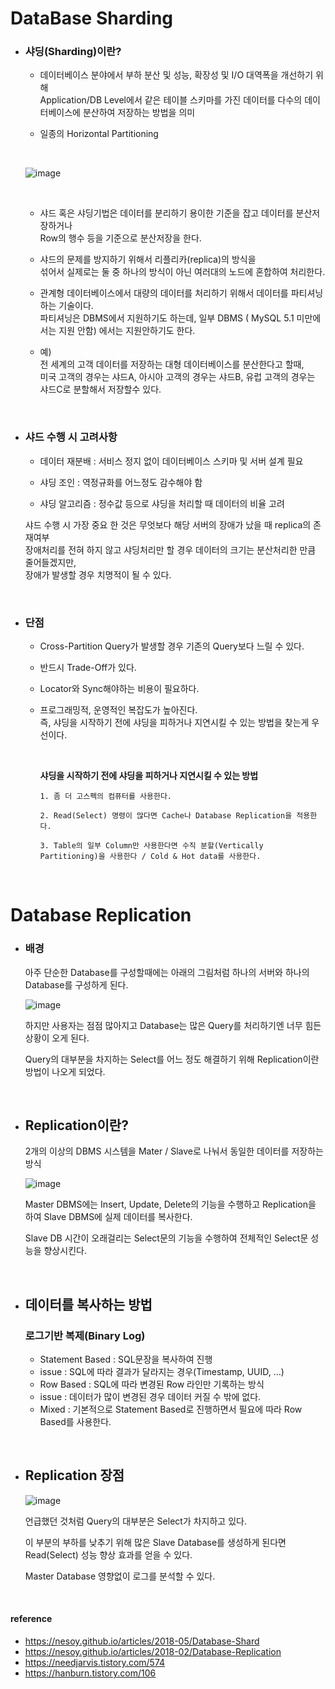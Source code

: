 # DataBase Sharding

+ ### 샤딩(Sharding)이란?

  + 데이터베이스 분야에서 부하 분산 및 성능, 확장성 및 I/O 대역폭을 개선하기 위해   
    Application/DB Level에서 같은 테이블 스키마를 가진 데이터를 다수의 데이터베이스에 분산하여 저장하는 방법을 의미   

  + 일종의 Horizontal Partitioning

  <br>

  ![image](https://user-images.githubusercontent.com/73928346/126778046-db620b19-a599-431c-894a-c0b8c72a1a13.png)

  <br>

  + 샤드 혹은 샤딩기법은 데이터를 분리하기 용이한 기준을 잡고 데이터를 분산저장하거나   
    Row의 행수 등을 기준으로 분산저장을 한다.  

  + 샤드의 문제를 방지하기 위해서 리플리카(replica)의 방식을    
    섞어서 실제로는 둘 중 하나의 방식이 아닌 여러대의 노드에 혼합하여 처리한다.    

  + 관계형 데이터베이스에서 대량의 데이터를 처리하기 위해서 데이터를 파티셔닝하는 기술이다.   
    파티셔닝은 DBMS에서 지원하기도 하는데, 일부 DBMS ( MySQL 5.1 미만에서는 지원 안함) 에서는 지원안하기도 한다.  

  + 예)   
    전 세계의 고객 데이터를 저장하는 대형 데이터베이스를 분산한다고 할때,    
    미국 고객의 경우는 샤드A, 아시아 고객의 경우는 샤드B, 유럽 고객의 경우는 샤드C로 분할해서 저장할수 있다.    


<br>

+ ### 샤드 수행 시 고려사항
  - 데이터 재분배 : 서비스 정지 없이 데이터베이스 스키마 및 서버 설계 필요

  - 샤딩 조인 : 역정규화를 어느정도 감수해야 함

  - 샤딩 알고리즘 : 정수값 등으로 샤딩을 처리할 때 데이터의 비율 고려


  샤드 수행 시 가장 중요 한 것은 무엇보다 해당 서버의 장애가 났을 때 replica의 존재여부    
  장애처리를 전혀 하지 않고 샤딩처리만 할 경우 데이터의 크기는 분산처리한 만큼 줄어들겠지만,    
  장애가 발생할 경우 치명적이 될 수 있다.

<br>

+ ### 단점
  + Cross-Partition Query가 발생할 경우 기존의 Query보다 느릴 수 있다.   

  + 반드시 Trade-Off가 있다.   

  + Locator와 Sync해야하는 비용이 필요하다.   

  + 프로그래밍적, 운영적인 복잡도가 높아진다.   
    즉, 샤딩을 시작하기 전에 샤딩을 피하거나 지연시킬 수 있는 방법을 찾는게 우선이다.
    
    <br>
    
    **샤딩을 시작하기 전에 샤딩을 피하거나 지연시킬 수 있는 방법**
    ```
    1. 좀 더 고스펙의 컴퓨터를 사용한다.

    2. Read(Select) 명령이 많다면 Cache나 Database Replication을 적용한다.

    3. Table의 일부 Column만 사용한다면 수직 분할(Vertically Partitioning)을 사용한다 / Cold & Hot data를 사용한다.  
    ```

<br>


# Database Replication

+ ### 배경
  아주 단순한 Database를 구성할때에는 아래의 그림처럼 하나의 서버와 하나의 Database를 구성하게 된다.

  ![image](https://user-images.githubusercontent.com/73928346/126777662-b7e460a9-5a0f-4623-9fb6-516a7fb15f12.png)


  하지만 사용자는 점점 많아지고 Database는 많은 Query를 처리하기엔 너무 힘든 상황이 오게 된다.

  Query의 대부분을 차지하는 Select를 어느 정도 해결하기 위해 Replication이란 방법이 나오게 되었다.

<br>

+ ## Replication이란?
  2개의 이상의 DBMS 시스템을 Mater / Slave로 나눠서 동일한 데이터를 저장하는 방식

  ![image](https://user-images.githubusercontent.com/73928346/126772475-4076ef7b-25d6-4e92-a52d-c2f0abfdd5a4.png)

  Master DBMS에는 Insert, Update, Delete의 기능을 수행하고 Replication을 하여 Slave DBMS에 실제 데이터를 복사한다.

  Slave DB 시간이 오래걸리는 Select문의 기능을 수행하여 전체적인 Select문 성능을 향상시킨다.

<br>

+ ## 데이터를 복사하는 방법

  ### 로그기반 복제(Binary Log)
  + Statement Based : SQL문장을 복사하여 진행   
  + issue : SQL에 따라 결과가 달라지는 경우(Timestamp, UUID, …)   
  + Row Based : SQL에 따라 변경된 Row 라인만 기록하는 방식   
  + issue : 데이터가 많이 변경된 경우 데이터 커질 수 밖에 없다.   
  + Mixed : 기본적으로 Statement Based로 진행하면서 필요에 따라 Row Based를 사용한다.   

<br>

+ ## Replication 장점
  ![image](https://user-images.githubusercontent.com/73928346/126772527-92fe6609-b0af-41ee-b407-4f45415f1966.png)


  언급했던 것처럼 Query의 대부분은 Select가 차지하고 있다.   

  이 부분의 부하를 낮추기 위해 많은 Slave Database를 생성하게 된다면 Read(Select) 성능 향상 효과를 얻을 수 있다.   

  Master Database 영향없이 로그를 분석할 수 있다.   


<br>

#### reference
+ https://nesoy.github.io/articles/2018-05/Database-Shard
+ https://nesoy.github.io/articles/2018-02/Database-Replication
+ https://needjarvis.tistory.com/574
+ https://hanburn.tistory.com/106